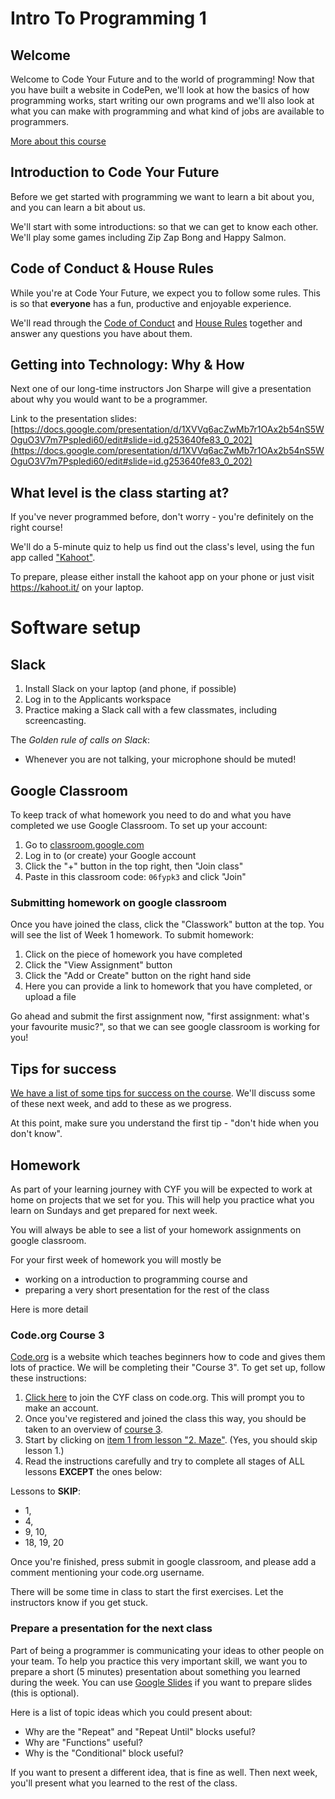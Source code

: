 # Intro To Programming 1

## Welcome

Welcome to Code Your Future and to the world of programming! Now that you have built a website in CodePen, we'll look at how the basics of how programming works, start writing our own programs and we'll also look at what you can make with programming and what kind of jobs are available to programmers.

[More about this course](about-this-course.md)

## Introduction to Code Your Future

Before we get started with programming we want to learn a bit about you, and you can learn a bit about us.

We'll start with some introductions: so that we can get to know each other. We'll play some games including Zip Zap Bong and Happy Salmon.

## Code of Conduct & House Rules

While you're at Code Your Future, we expect you to follow some rules. This is so that **everyone** has a fun, productive and enjoyable experience.

We'll read through the [Code of Conduct](https://codeyourfuture.github.io/syllabus-master/CODE_OF_CONDUCT.html) and [House Rules](https://codeyourfuture.github.io/syllabus-master/others/house-rules.html) together and answer any questions you have about them.

## Getting into Technology: Why & How

Next one of our long-time instructors Jon Sharpe will give a presentation about why you would want to be a programmer.

Link to the presentation slides: [https://docs.google.com/presentation/d/1XVVq6acZwMb7r1OAx2b54nS5WOguO3V7m7Pspledi60/edit#slide=id.g253640fe83_0_202](https://docs.google.com/presentation/d/1XVVq6acZwMb7r1OAx2b54nS5WOguO3V7m7Pspledi60/edit#slide=id.g253640fe83_0_202)

## What level is the class starting at?

If you've never programmed before, don't worry - you're definitely on the right course!  

We'll do a 5-minute quiz to help us find out the class's level, using the fun app called ["Kahoot"](https://kahoot.it/).

To prepare, please either install the kahoot app on your phone or just visit https://kahoot.it/ on your laptop.

# Software setup

## Slack

1) Install Slack on your laptop (and phone, if possible)
2) Log in to the Applicants workspace
3) Practice making a Slack call with a few classmates, including screencasting.

The *Golden rule of calls on Slack*:
* Whenever you are not talking, your microphone should be muted!

## Google Classroom

To keep track of what homework you need to do and what you have completed we use Google Classroom. To set up your account:

1. Go to [classroom.google.com](https://classroom.google.com)
2. Log in to (or create) your Google account
3. Click the "+" button in the top right, then "Join class"
4. Paste in this classroom code: `06fypk3` and click "Join"

### Submitting homework on google classroom

Once you have joined the class, click the "Classwork" button at the top. You will see the list of Week 1 homework. To submit homework:

1. Click on the piece of homework you have completed
2. Click the "View Assignment" button
3. Click the "Add or Create" button on the right hand side
4. Here you can provide a link to homework that you have completed, or upload a file

Go ahead and submit the first assignment now, "first assignment: what's your favourite music?", so that we can see google classroom is working for you!

## Tips for success

[We have a list of some tips for success on the course](./tips-for-success.md).  We'll discuss some of these next week, and add to these as we progress.

At this point, make sure you understand the first tip - "don't hide when you don't know".

## Homework

As part of your learning journey with CYF you will be expected to work at home on projects that we set for you. This will help you practice what you learn on Sundays and get prepared for next week.

You will always be able to see a list of your homework assignments on google classroom.

For your first week of homework you will mostly be 
* working on a introduction to programming course and 
* preparing a very short presentation for the rest of the class

Here is more detail

### Code.org Course 3

[Code.org](https://code.org) is a website which teaches beginners how to code and gives them lots of practice. We will be completing their "Course 3". To get set up, follow these instructions:

1. [Click here](https://studio.code.org/join/YCGHSP) to join the CYF class on code.org.  This will prompt you to make an account.
2. Once you've registered and joined the class this way, you should be taken to an overview of [course 3](https://studio.code.org/s/course3).
3. Start by clicking on [item 1 from lesson "2. Maze"](https://studio.code.org/s/course3/stage/2/puzzle/1).  (Yes, you should skip lesson 1.)
4. Read the instructions carefully and try to complete all stages of ALL lessons **EXCEPT** the ones below:

Lessons to **SKIP**:
* 1,
* 4,
* 9, 10,
* 18, 19, 20

Once you're finished, press submit in google classroom, and please add a comment mentioning your code.org username.

There will be some time in class to start the first exercises. Let the instructors know if you get stuck.

### Prepare a presentation for the next class

Part of being a programmer is communicating your ideas to other people on your team. To help you practice this very important skill, we want you to prepare a short (5 minutes) presentation about something you learned during the week. You can use [Google Slides](https://www.google.com/slides/about/) if you want to prepare slides (this is optional).

Here is a list of topic ideas which you could present about:

- Why are the "Repeat" and "Repeat Until" blocks useful?
- Why are "Functions" useful?
- Why is the "Conditional" block useful?

If you want to present a different idea, that is fine as well. Then next week, you'll present what you learned to the rest of the class.

